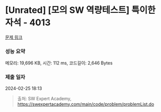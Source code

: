 # [Unrated] [모의 SW 역량테스트] 특이한 자석 - 4013 

[문제 링크](https://swexpertacademy.com/main/code/problem/problemDetail.do?contestProbId=AWIeV9sKkcoDFAVH) 

### 성능 요약

메모리: 19,696 KB, 시간: 112 ms, 코드길이: 2,646 Bytes

### 제출 일자

2024-02-25 18:13



> 출처: SW Expert Academy, https://swexpertacademy.com/main/code/problem/problemList.do